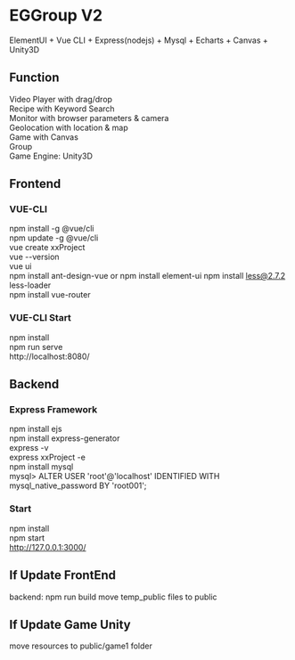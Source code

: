 # EGGroup V2  
ElementUI + Vue CLI + Express(nodejs) + Mysql + Echarts + Canvas + Unity3D    
  
## Function
Video Player with drag/drop  
Recipe with Keyword Search  
Monitor with browser parameters & camera  
Geolocation with location & map  
Game with Canvas    
Group  
Game Engine: Unity3D  
  
## Frontend  
### VUE-CLI  
npm install -g @vue/cli  
npm update -g @vue/cli  
vue create xxProject  
vue --version  
vue ui  
npm install ant-design-vue or npm install element-ui 
npm install less@2.7.2 less-loader  
npm install vue-router  
  
### VUE-CLI Start  
npm install  
npm run serve  
http://localhost:8080/  
  
## Backend    
### Express Framework  
npm install ejs  
npm install express-generator  
express -v  
express xxProject -e  
npm install mysql  
mysql> ALTER USER 'root'@'localhost' IDENTIFIED WITH mysql_native_password BY 'root001';  
  
### Start
npm install  
npm start  
http://127.0.0.1:3000/  

## If Update FrontEnd
backend: npm run build
move temp_public files to public  
  
## If Update Game Unity
move resources to public/game1 folder  
